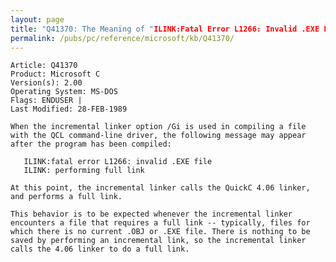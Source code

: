 ```yaml
---
layout: page
title: "Q41370: The Meaning of "ILINK:Fatal Error L1266: Invalid .EXE File""
permalink: /pubs/pc/reference/microsoft/kb/Q41370/
---
```


	Article: Q41370
	Product: Microsoft C
	Version(s): 2.00
	Operating System: MS-DOS
	Flags: ENDUSER |
	Last Modified: 28-FEB-1989
	
	When the incremental linker option /Gi is used in compiling a file
	with the QCL command-line driver, the following message may appear
	after the program has been compiled:
	
	   ILINK:fatal error L1266: invalid .EXE file
	   ILINK: performing full link
	
	At this point, the incremental linker calls the QuickC 4.06 linker,
	and performs a full link.
	
	This behavior is to be expected whenever the incremental linker
	encounters a file that requires a full link -- typically, files for
	which there is no current .OBJ or .EXE file. There is nothing to be
	saved by performing an incremental link, so the incremental linker
	calls the 4.06 linker to do a full link.
